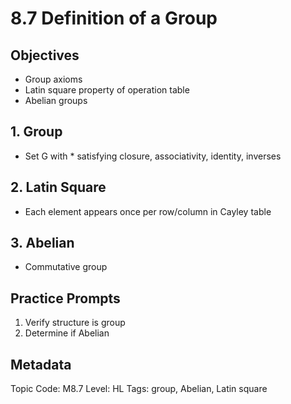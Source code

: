 # 8.7 Definition of a Group

## Objectives
- Group axioms
- Latin square property of operation table
- Abelian groups

## 1. Group
- Set G with * satisfying closure, associativity, identity, inverses

## 2. Latin Square
- Each element appears once per row/column in Cayley table

## 3. Abelian
- Commutative group

## Practice Prompts
1. Verify structure is group
2. Determine if Abelian

## Metadata
Topic Code: M8.7
Level: HL
Tags: group, Abelian, Latin square
